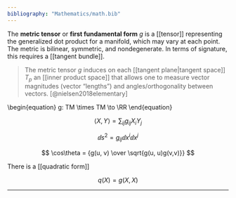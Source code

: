 ```yaml
---
bibliography: "Mathematics/math.bib"
---
```


The **metric tensor** or **first fundamental form** $g$ is a [[tensor]] representing the generalized dot product for a manifold, which may vary at each point. The metric is bilinear, symmetric, and nondegenerate. In terms of signature, this requires a [[tangent bundle]].

> The metric tensor $g$ induces on each [[tangent plane|tangent space]] $T_p$ an [[inner product space]] that allows one to measure vector magnitudes (vector “lengths”) and angles/orthogonality between vectors. [@nielsen2018elementary]

\begin{equation}
g: TM \times TM \to \RR
\end{equation}

$$
\langle X, Y \rangle = \sum_{ij} g_{ij} X_i Y_j
$$

$$
\dd{s}^2 = g_{ij} \dd{x}^i \dd{x}^j
$$

$$
\cos\theta = {g(u, v) \over \sqrt{g(u, u)g(v,v)}}
$$

There is a [[quadratic form]]

$$
q(X) = g(X, X)
$$

---